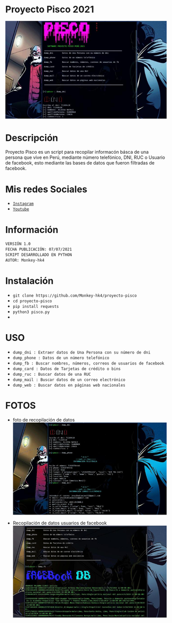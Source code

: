 # Proyecto Pisco 2021
![sh](https://github.com/Monkey-hk4/proyecto-pisco/blob/main/imagenes/logo.jpg)

# Descripción
Proyecto Pisco es un script para recopilar informacón básca de una persona que vive en Perú, mediante número telefónico, DNI, RUC o Usuario de facebook, esto mediante las bases de datos que fueron filtradas de facebook.


# Mis redes Sociales
- [`Instagram`](https://www.instagram.com/monkey_hk4/)
- [`Youtube`](https://www.youtube.com/channel/UCEWGSsk-U9GjCLQk9ng1fNQ)

# Información
```bash 
VERSIÓN 1.0
FECHA PUBLICACIÓN: 07/07/2021
SCRIPT DESARROLLADO EN PYTHON
AUTOR: Monkey-hk4
```

# Instalación
* `git clone https://github.com/Monkey-hk4/proyecto-pisco`
* `cd proyecto-pisco`
* `pip install requests`
* `python3 pisco.py`
* 
# USO
* `dump_dni : Extraer datos de Una Persona con su número de dni`
* `dump_phone : Datos de un número telefónico `
* `dump_fb : Buscar nombres, números, correos de usuarios de facebook`
* `dump_card : Datos de Tarjetas de crédito o bins`
* `dump_ruc : Buscar datos de una RUC`
* `dump_mail : Buscar datos de un correo electrónico`
* `dump_web : Buscar datos en páginas web nacionales`

# FOTOS
- foto de recopilación de datos
![sh](https://github.com/Monkey-hk4/proyecto-pisco/blob/main/imagenes/logo2.jpg)

- Recopilación de datos usuarios de facebook
![sh](https://github.com/Monkey-hk4/proyecto-pisco/blob/main/imagenes/facebook.jpg)


